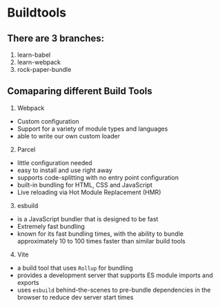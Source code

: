 # Buildtools

## There are 3 branches:

1. learn-babel
2. learn-webpack
3. rock-paper-bundle

## Comaparing different Build Tools

1. Webpack

- Custom configuration
- Support for a variety of module types and languages
- able to write our own custom loader

2. Parcel

- little configuration needed
- easy to install and use right away
- supports code-splitting with no entry point configuration
- built-in bundling for HTML, CSS and JavaScript
- Live reloading via Hot Module Replacement (HMR)

3. esbuild

- is a JavaScript bundler that is designed to be fast
- Extremely fast bundling
- known for its fast bundling times, with the ability to bundle approximately 10 to 100 times faster than similar build tools

4. Vite

- a build tool that uses `Rollup` for bundling
- provides a development server that supports ES module imports and exports
- uses `esbuild` behind-the-scenes to pre-bundle dependencies in the browser to reduce dev server start times
